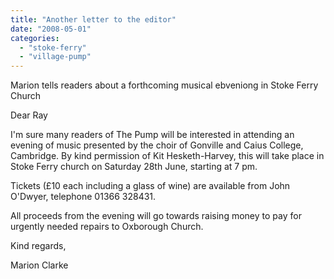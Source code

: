 ```yaml
---
title: "Another letter to the editor"
date: "2008-05-01"
categories: 
  - "stoke-ferry"
  - "village-pump"
---
```


Marion tells readers about a forthcoming musical ebveniong in Stoke Ferry Church

Dear Ray

I'm sure many readers of The Pump will be interested in attending an evening of music presented by the choir of Gonville and Caius College, Cambridge. By kind permission of Kit Hesketh-Harvey, this will take place in Stoke Ferry church on Saturday 28th June, starting at 7 pm.

Tickets (£10 each including a glass of wine) are available from John O'Dwyer, telephone 01366 328431.

All proceeds from the evening will go towards raising money to pay for urgently needed repairs to Oxborough Church.

Kind regards,

Marion Clarke
